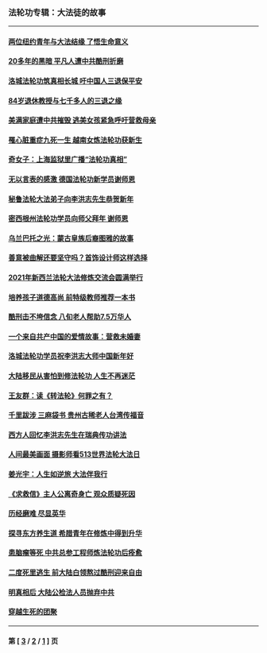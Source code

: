 ### 法轮功专辑：大法徒的故事
---
#### [两位纽约青年与大法结缘 了悟生命意义](../../pages/nf1147481/n14002785.md?06030430) 
#### [20多年的黑暗 平凡人遭中共酷刑折磨](../../pages/nf1147481/n13997976.md?06030430) 
#### [洛城法轮功筑真相长城 吁中国人三退保平安](../../pages/nf1147481/n13892471.md?06030430) 
#### [84岁退休教授与七千多人的三退之缘](../../pages/nf1147481/n13796650.md?06030430) 
#### [美满家庭遭中共摧毁 逃美女孩紧急呼吁营救母亲](../../pages/nf1147481/n13792859.md?06030430) 
#### [罹心脏重症九死一生 越南女炼法轮功获新生](../../pages/nf1147481/n13732766.md?06030430) 
#### [奇女子：上海监狱里广播“法轮功真相”](../../pages/nf1147481/n13726443.md?06030430) 
#### [无以言表的感激 德国法轮功新学员谢师恩](../../pages/nf1147481/n13543790.md?06030430) 
#### [秘鲁法轮大法弟子向李洪志先生恭贺新年](../../pages/nf1147481/n13540182.md?06030430) 
#### [密西根州法轮功学员向师父拜年 谢师恩](../../pages/nf1147481/n13538183.md?06030430) 
#### [乌兰巴托之光：蒙古皇族后裔图雅的故事](../../pages/nf1147481/n13155759.md?06030430) 
#### [善意被曲解还要坚守吗？首饰设计师这样选择](../../pages/nf1147481/n13077575.md?06030430) 
#### [2021年新西兰法轮大法修炼交流会圆满举行](../../pages/nf1147481/n13033149.md?06030430) 
#### [培养孩子道德高尚 前特级教师推荐一本书](../../pages/nf1147481/n12938640.md?06030430) 
#### [酷刑击不垮信念 八旬老人帮助7.5万华人](../../pages/nf1147481/n12880712.md?06030430) 
#### [一个来自共产中国的爱情故事：营救未婚妻](../../pages/nf1147481/n12778386.md?06030430) 
#### [洛城法轮功学员祝李洪志大师中国新年好](../../pages/nf1147481/n12724685.md?06030430) 
#### [大陆移民从害怕到修法轮功 人生不再迷茫](../../pages/nf1147481/n12414325.md?06030430) 
#### [王友群：读《转法轮》何罪之有？](../../pages/nf1147481/n12408647.md?06030430) 
#### [千里跋涉 三麻袋书 贵州古稀老人台湾传福音](../../pages/nf1147481/n12198750.md?06030430) 
#### [西方人回忆李洪志先生在瑞典传功讲法](../../pages/nf1147481/n12099607.md?06030430) 
#### [人间最美画面 摄影师看513世界法轮大法日](../../pages/nf1147481/n12094118.md?06030430) 
#### [姜光宇：人生如逆旅 大法伴我行](../../pages/nf1147481/n12088664.md?06030430) 
#### [《求救信》主人公离奇身亡 观众质疑死因](../../pages/nf1147481/n11845215.md?06030430) 
#### [历经磨难 尽显英华](../../pages/nf1147481/n11723297.md?06030430) 
#### [探寻东方养生道 希腊青年在修炼中得到升华](../../pages/nf1147481/n11494502.md?06030430) 
#### [患脑瘤等死 中共总参工程师炼法轮功后痊愈](../../pages/nf1147481/n11466682.md?06030430) 
#### [二度死里逃生 前大陆白领熬过酷刑迎来自由](../../pages/nf1147481/n11368594.md?06030430) 
#### [明真相后 大陆公检法人员抛弃中共](../../pages/nf1147481/n11358618.md?06030430) 
#### [穿越生死的团聚](../../pages/nf1147481/n11258922.md?06030430) 

---
#### 第 [ [3](./3.md?06030430) / [2](./2.md?06030430) / [1](./1.md?06030430) ] 页
